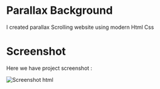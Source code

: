 # Parallax Background
I created parallax Scrolling website using modern Html Css 

# Screenshot
Here we have project screenshot :

![Screenshot html](https://github.com/PrashanthvinceDev/Html-CSS-Projects/assets/102049121/e1aef2a7-8da2-4131-b6eb-24993666d2cd)
